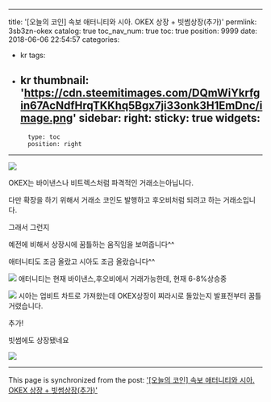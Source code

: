 
---
title: '[오늘의 코인] 속보 애터니티와 시아. OKEX 상장 + 빗썸상장(추가)'
permlink: 3sb3zn-okex
catalog: true
toc_nav_num: true
toc: true
position: 9999
date: 2018-06-06 22:54:57
categories:
- kr
tags:
- kr
thumbnail: 'https://cdn.steemitimages.com/DQmWiYkrfgin67AcNdfHrqTKKhq5Bgx7ji33onk3H1EmDnc/image.png'
sidebar:
    right:
        sticky: true
widgets:
    -
        type: toc
        position: right
---


![](https://cdn.steemitimages.com/DQmWiYkrfgin67AcNdfHrqTKKhq5Bgx7ji33onk3H1EmDnc/image.png)

OKEX는 바이낸스나 비트렉스처럼 파격적인 거래소는아닙니다.

다만 확장을 하기 위해서 거래소 코인도 발행하고 후오비처럼 되려고 하는 거래소입니다.

그래서 그런지

예전에 비해서 상장시에 꿈틀하는 움직임을 보여줍니다^^

애터니티도 조금 올랐고 시아도 조금 올랐습니다^^

![](https://cdn.steemitimages.com/DQmWRkBoYtYizHC2XWbpu8jpB42Xcf8rEGy1xnKTBszmQKr/image.png)
애터니티는 현재 바이낸스,후오비에서 거래가능한데, 현재 6-8%상승중

![](https://cdn.steemitimages.com/DQmahq8cqJ1aSe6j8Po48kf7QtB9oG6q7eC49rf1MtkxLmW/image.png)
시아는 업비트 차트로 가져왔는데 OKEX상장이 찌라시로 돌았는지 발표전부터 꿈틀거렸습니다.



추가!

빗썸에도 상장됐네요

![](https://cdn.steemitimages.com/DQmQURsRyHNtFJFpYWs9yN16qsL6UTS1sa5yCyLk1ouNYV6/image.png)

- - -

This page is synchronized from the post: ['[오늘의 코인] 속보 애터니티와 시아. OKEX 상장 + 빗썸상장(추가)'](https://steemit.com/@virus707/3sb3zn-okex)

